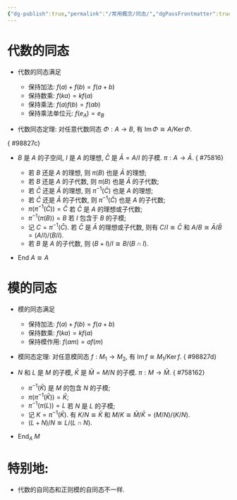 ```yaml
---
{"dg-publish":true,"permalink":"/常用概念/同态/","dgPassFrontmatter":true,"created":"2024-08-14T21:29:22.625+08:00","updated":"2024-08-19T10:59:49.096+08:00"}
---
```


# 代数的同态 
+ 代数的同态满足 
	+ 保持加法: $f(a)+f(b)=f(a+b)$
	+ 保持数乘: $f(ka)=kf(a)$
	+ 保持乘法: $f(a)f(b)=f(ab)$
	+ 保持乘法单位元: $f(e_A)=e_B$

+ 代数同态定理: 对任意代数同态 $\mathit{\Phi}:A\rightarrow B$, 有 $\operatorname{Im}\mathit{\Phi}\cong A/ \operatorname{Ker}\mathit{\Phi}$.
	
{ #98827c}

+ $B$ 是 $A$ 的子空间, $I$ 是 $A$ 的理想, $\bar{C}$ 是 $\bar{A}=A/I$ 的子模. $\pi:A\rightarrow \bar{A}$.
{ #75816}

	+ 若 $B$ 还是 $A$ 的理想, 则 $\pi(B)$ 也是 $\bar{A}$ 的理想;
	+ 若 $B$ 还是 $A$ 的子代数, 则 $\pi(B)$ 也是 $\bar{A}$ 的子代数;
	+ 若 $\bar{C}$ 还是 $\bar{A}$ 的理想, 则 $\pi^{-1}(\bar{C})$ 也是 $A$ 的理想;
	+ 若 $\bar{C}$ 还是 $\bar{A}$ 的子代数, 则 $\pi^{-1}(\bar{C})$ 也是 $A$ 的子代数;
	+  $\pi(\pi^{-1}(\bar{C}))=\bar{C}$ 若 $\bar{C}$ 是 $A$ 的理想或子代数;
	+  $\pi^{-1}(\pi(B))=B$ 若 $I$ 包含于 $B$ 的子模;
	+ 记 $C=\pi^{-1}(\bar{C})$. 若 $\bar{C}$ 是 $\bar{A}$ 的理想或子代数, 则有 $C/I \cong \bar{C}$ 和 $A/B\cong \bar{A}/\bar{B}=(A/I)/(B/I)$.
	+ 若 $B$ 是 $A$ 的子代数, 则 $(B+I)/I\cong B/(B\cap I)$.
+  $\mathrm{End\ }A\cong A$

# 模的同态
+ 模的同态满足
	+ 保持加法: $f(a)+f(b)=f(a+b)$
	+ 保持数乘: $f(ka)=kf(a)$
	+ 保持模作用: $f(am)=af(m)$
+ 模同态定理: 对任意模同态 $f:M_1\rightarrow M_2$, 有 $\operatorname{Im}f\cong M_1/\operatorname{Ker}f$.
{ #98827d}

+ $N$ 和 $L$ 是 $M$ 的子模, $\bar{K}$ 是 $\bar{M}=M/N$ 的子模. $\pi:M\rightarrow \bar{M}$.
{ #758162}

	+  $\pi^{-1}(\bar{K})$ 是 $M$ 的包含 $N$ 的子模;
	+  $\pi(\pi^{-1}(\bar{K}))=\bar{K}$;
	+  $\pi^{-1}(\pi(L))=L$ 若 $N$ 是 $L$ 的子模;
	+ 记 $K=\pi^{-1}(\bar{K})$. 有 $K/N \cong \bar{K}$ 和 $M/K\cong \bar{M}/\bar{K}=(M/N)/(K/N)$.
	+  $(L+N)/N\cong L/(L\cap N)$.






 + $\mathrm{End }_A\ M$



# 特别地:

+  代数的自同态和正则模的自同态不一样.